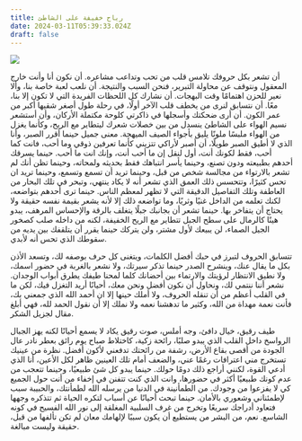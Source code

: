 ```yaml
---
title: رياح خفيفة على الشاطئ
date: 2024-03-11T05:39:33.024Z
draft: false
---
```


![](https://images.unsplash.com/photo-1532911557891-d12f6b98dddc?ixlib=rb-4.0.3\&q=85\&fm=jpg\&crop=entropy\&cs=srgb\&w=1920)

أن تشعر بكل حروفك تلامس قلب من تحب وتداعب مشاعره. أن نكون أنا وأنت خارج المعقول ونتوقف عن محاولة التبرير، فنحن السبب والنتيجة. أن نلعب لعبة خاصة بنا، وألا نعير للحزن اهتمامًا وقت البهجات. أن نشارك كل اللحظات الفريدة التي لا تكون إلا بنا، معًا. أن نتسابق لنرى من يخطف قلب الآخر أولًا، في رحلة طول أصغر شقيها أكبر من عمر الكون. أن أرى ضحكتك وأسجلها في ذاكرتي كلوحة مكتملة الأركان، وأن أستشعر نسيم الهواء على الشاطئ ينسدل من بين خصلات شعرك ليتطاير مع الريح، وكأنما يغزل من الهواء ملبسًا ملونًا يليق بأجواء الصيف الميهجة. معنى جميل حينما أقرر الصبر، وأنا الذي لا أطيق الصبر طويلًا، أن أصبر لأراكي تتزيني كأنما تعرفين ذوقي وما أحب، فانت كما أحب، فقط لكونك أنت، أول لنقل إن ما أحب أنت، وإنك انت ما أحب. حينما يسرقك أحدهم بطبيعته ودون تصنع، وحينما يأسر انتباهك فقط بحديثه ولمحاته، وحينما تظن أنك لم تشعر بالارتواء من مجالسة شخص من قبل، وحينما تريد أن تسمع وتسمع، وحينما تريد ان تحس كثيرًا، وتتحسس ذلك العمق الذي تشعر أنه لا يكاد ينتهي، وتبحر في تلك البحار من العاطفة وتلك التفاصيل الدقيقة التي لا تظهر لمعظم الناس. حينما ترى أحدهم بتواضعه، لكنك تعلمه من الداخل غنيًا وثريًا، وما تواضعه ذلك إلا لأنه يشعر بقيمة نفسه حقيقة ولا يحتاج أن يتفاخر بها. حينما تشعر أن بجانبك جبلًا يتغلف بالرقة والإحساس المرهف، يبدو هينًا كالرمال على سطح الجبل تتطاير مع الريح الخفيفة، لكنه من داخله صلب كصخور الجيل الصماء، لن يبيعك لأول مشتر، ولن يتركك حينما يقرر أن يتلقفك بين يديه من سقوطك الذي تحس أنه لأبدي. 

تتسابق الحروف لتبرز في حبك أفضل الكلمات، ويتغنى كل حرف بوصفه لك، وتسعد الأذن بكل ما يقال عنك، وينشرح الصدر حينما تذكر سيرتك، ولا نشعر بالغربة في حضور اسمك، ولا نطيق الانتظار لرؤيتك والارتماء بين أحضانك كلما لمحنا طيفك يطرق أبواب الوجدان. نشعر أننا ننتمي لك، ونحاول أن نكون أفضل ونحن معك، أحيانًا أريد التغزل فيك، لكن ما في القلب أعظم من أن تنقله الحروف، ولا أملك حينها إلا ان أحمد الله الذي جمعني بك، فأنت نعمة مهداة من الله، وكثير ما تدهشنا نعمه ولا نملك إلا أن نقول الحمد لله، فهي أبلغ مقال لجزيل الشكر. 

طيف رقيق، خيال دافئ، وجه أملس، صوت رقيق يكاد لا يسمع أحيانًا لكنه يهز الجبال الرواسخ داخل القلب الذي يبدو صلبًا، رائحة زكية، كاختلاط صباح يوم رائق بعطر نادر عال الجودة من أقصى بقاع الأرض، رشفة من رائحتك تدفعني لأكون أفضل. نظرة من عينيك تستخرج مني اعترافات رغمًا عني، والضعف أمام تلك العينين ظاهر لكل الأعين، أنا الذي أدعي القوة، لكنني أراجع ذلك دومًا حولك. حينما يبدو كل شئ طبيعيًا، وحينما تتعجب من عدم كونك طبيعيًا أكثر في حضورها، وانت الذي كنت تتفنن في إخفاء من أنت حول الجميع كي لا يفزعوا من وجودك. من الطمأنينة في الدنيا من يرسله الله لطمأنتك، والحبيبة سبب لإطمئناني وشعوري بالأمان. حينما تبحث أحيانًا عن أسباب لتكره الحياة ثم تتذكره وجهها فتعاود أدراجك سريعًا وتخرج من غرف السلبية المغلقة إلى نور الله الفسيح في كونه الشاسع. نعم، من البشر من يستطيع أن يكون سببًا لإلهامك معان لم تكن تألفها من قبل، حقيقة وليست مبالغة.
